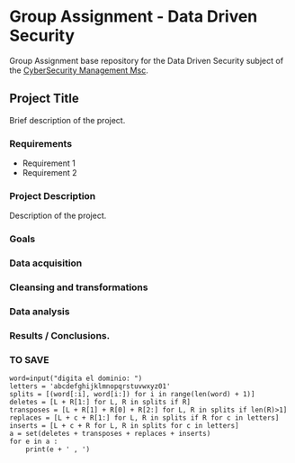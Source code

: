 # Group Assignment - Data Driven Security

Group Assignment base repository for the Data Driven Security subject of the [CyberSecurity Management Msc](https://www.talent.upc.edu/ing/professionals/presentacio/codi/221101/cybersecurity-management/).

## Project Title

Brief description of the project.

### Requirements

  - Requirement 1
  - Requirement 2
  
  
### Project Description

Description of the project. 

### Goals

### Data acquisition

### Cleansing and transformations

### Data analysis

### Results / Conclusions.


### TO SAVE

~~~~
word=input("digita el dominio: ")
letters = 'abcdefghijklmnopqrstuvwxyz01'
splits = [(word[:i], word[i:]) for i in range(len(word) + 1)]
deletes = [L + R[1:] for L, R in splits if R]
transposes = [L + R[1] + R[0] + R[2:] for L, R in splits if len(R)>1]
replaces = [L + c + R[1:] for L, R in splits if R for c in letters]
inserts = [L + c + R for L, R in splits for c in letters]
a = set(deletes + transposes + replaces + inserts)
for e in a :
	print(e + ' , ')
~~~~
